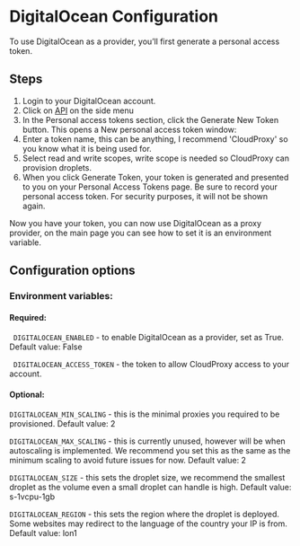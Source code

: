 # DigitalOcean Configuration

To use DigitalOcean as a provider, you’ll first generate a personal access token.

## Steps

1. Login to your DigitalOcean account.
2. Click on [API](https://cloud.digitalocean.com/account/api) on the side menu
3. In the Personal access tokens section, click the Generate New Token button. This opens a New personal access token window:
4. Enter a token name, this can be anything, I recommend 'CloudProxy' so you know what it is being used for.
5. Select read and write scopes, write scope is needed so CloudProxy can provision droplets.
6. When you click Generate Token, your token is generated and presented to you on your Personal Access Tokens page. Be sure to record your personal access token. For security purposes, it will not be shown again.

Now you have your token, you can now use DigitalOcean as a proxy provider, on the main page you can see how to set it is an environment variable. 

## Configuration options
### Environment variables: 
#### Required:
`` DIGITALOCEAN_ENABLED`` - to enable DigitalOcean as a provider, set as True. Default value: False

`` DIGITALOCEAN_ACCESS_TOKEN`` - the token to allow CloudProxy access to your account. 

#### Optional:
``DIGITALOCEAN_MIN_SCALING`` - this is the minimal proxies you required to be provisioned. 
Default value: 2

``DIGITALOCEAN_MAX_SCALING`` - this is currently unused, however will be when autoscaling is implemented. We recommend you set this as the same as the minimum scaling to avoid future issues for now. Default value: 2

``DIGITALOCEAN_SIZE``  - this sets the droplet size, we recommend the smallest droplet as the volume even a small droplet can handle is high. Default value: s-1vcpu-1gb

``DIGITALOCEAN_REGION`` - this sets the region where the droplet is deployed. Some websites may redirect to the language of the country your IP is from. Default value: lon1
